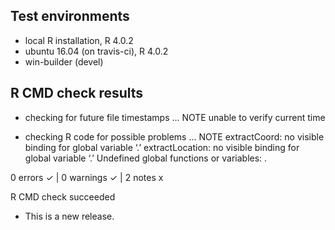 ## Test environments
* local R installation, R 4.0.2
* ubuntu 16.04 (on travis-ci), R 4.0.2
* win-builder (devel)

## R CMD check results
* checking for future file timestamps ... NOTE
  unable to verify current time

* checking R code for possible problems ... NOTE
  extractCoord: no visible binding for global variable ‘.’
  extractLocation: no visible binding for global variable ‘.’
  Undefined global functions or variables:
    .

0 errors ✓ | 0 warnings ✓ | 2 notes x

R CMD check succeeded

* This is a new release.
